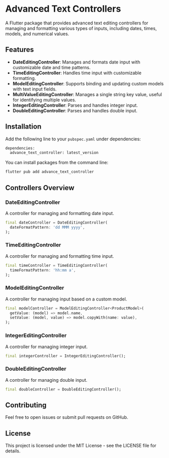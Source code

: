 # Advanced Text Controllers

A Flutter package that provides advanced text editing controllers for managing and formatting various types of inputs, including dates, times, models, and numerical values.

## Features

- **DateEditingController**: Manages and formats date input with customizable date and time patterns.
- **TimeEditingController**: Handles time input with customizable formatting.
- **ModelEditingController**: Supports binding and updating custom models with text input fields.
- **MultiValueEditingController**: Manages a single string key value, useful for identifying multiple values.
- **IntegerEditingController**: Parses and handles integer input.
- **DoubleEditingController**: Parses and handles double input.

## Installation

Add the following line to your `pubspec.yaml` under dependencies:

```bash
dependencies:
  advance_text_controller: latest_version
```

You can install packages from the command line:

```bash
flutter pub add advance_text_controller
```

## Controllers Overview

### DateEditingController

A controller for managing and formatting date input.

```dart
final dateController = DateEditingController(
  dateFormatPattern: 'dd MMM yyyy',
);
```

### TimeEditingController

A controller for managing and formatting time input.

```dart
final timeController = TimeEditingController(
  timeFormatPattern: 'hh:mm a',
);
```

### ModelEditingController

A controller for managing input based on a custom model.

```dart
final modelController = ModelEditingController<ProductModel>(
  getValue: (model) => model.name,
  setValue: (model, value) => model.copyWith(name: value),
);
```

### IntegerEditingController

A controller for managing integer input.

```dart
final integerController = IntegerEditingController();
```

### DoubleEditingController

A controller for managing double input.

```dart
final doubleController = DoubleEditingController();
```

## Contributing

Feel free to open issues or submit pull requests on GitHub.

## License

This project is licensed under the MIT License - see the LICENSE file for details.